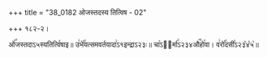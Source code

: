 +++
title = "38_0182 ओजस्तदस्य तित्विष - 02"

+++
१८२-२।

ओ꣤꣯जस्तदाऽ५स्यतित्वि꣤षाइ॥ उ꣢भे꣡꣯यत्समवर्तयादा꣢ऽ१इन्द्राऽ२३ः॥ चा꣡ऽ२᳐र्मा꣣ऽ२३४औ꣥꣯हो꣯वा। व꣢रो꣡꣯दसी꣣ऽ२३꣡४꣡५꣡॥